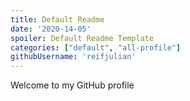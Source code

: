 ```yaml
---
title: Default Readme
date: '2020-14-05'
spoiler: Default Readme Template
categories: ["default", "all-profile"]
githubUsername: 'reifjulian'
---
```

Welcome to my GitHub profile

<!--
**reifjulian/reifjulian** is a ✨ _special_ ✨ repository because its `README.md` (this file) appears on your GitHub profile.

Here are some ideas to get you started:

- 🔭 I’m currently working on ...
- 🌱 I’m currently learning ...
- 👯 I’m looking to collaborate on ...
- 🤔 I’m looking for help with ...
- 💬 Ask me about ...
- 📫 How to reach me: ...
- 😄 Pronouns: ...
- ⚡ Fun fact: ...
-->
